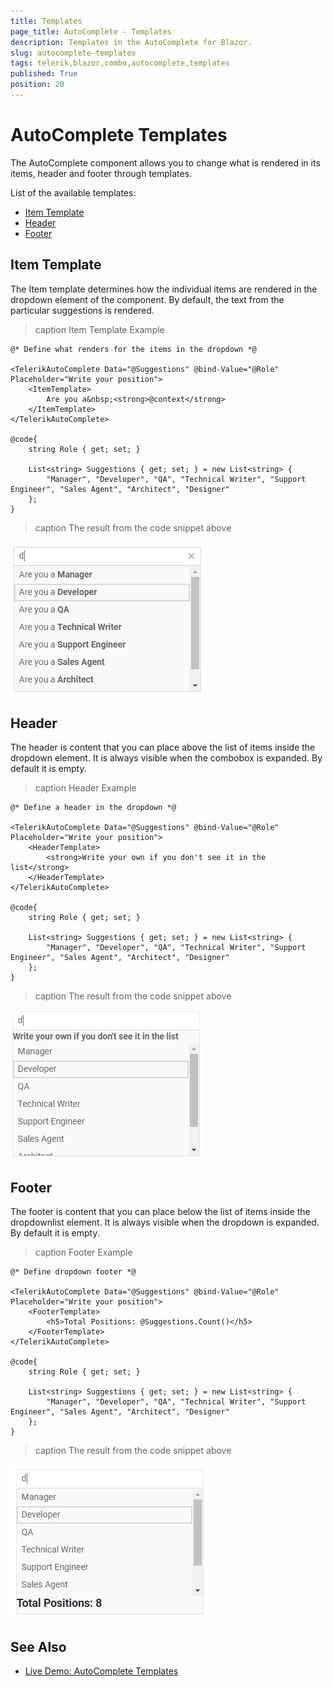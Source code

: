 ```yaml
---
title: Templates
page_title: AutoComplete - Templates
description: Templates in the AutoComplete for Blazor.
slug: autocomplete-templates
tags: telerik,blazor,combo,autocomplete,templates
published: True
position: 20
---
```


# AutoComplete Templates

The AutoComplete component allows you to change what is rendered in its items, header and footer through templates.

List of the available templates:

* [Item Template](#item-template)
* [Header](#header)
* [Footer](#footer)


## Item Template

The Item template determines how the individual items are rendered in the dropdown element of the component. By default, the text from the particular suggestions is rendered.

>caption Item Template Example

````CSHTML
@* Define what renders for the items in the dropdown *@

<TelerikAutoComplete Data="@Suggestions" @bind-Value="@Role" Placeholder="Write your position">
    <ItemTemplate>
        Are you a&nbsp;<strong>@context</strong>
    </ItemTemplate>
</TelerikAutoComplete>

@code{
    string Role { get; set; }

    List<string> Suggestions { get; set; } = new List<string> {
        "Manager", "Developer", "QA", "Technical Writer", "Support Engineer", "Sales Agent", "Architect", "Designer"
    };
}
````

>caption The result from the code snippet above

![Blazor Autocomplete Item Template](images/autocomplete-item-template.png)

## Header

The header is content that you can place above the list of items inside the dropdown element. It is always visible when the combobox is expanded. By default it is empty.

>caption Header Example

````CSHTML
@* Define a header in the dropdown *@

<TelerikAutoComplete Data="@Suggestions" @bind-Value="@Role" Placeholder="Write your position">
    <HeaderTemplate>
        <strong>Write your own if you don't see it in the list</strong>
    </HeaderTemplate>
</TelerikAutoComplete>

@code{
    string Role { get; set; }

    List<string> Suggestions { get; set; } = new List<string> {
        "Manager", "Developer", "QA", "Technical Writer", "Support Engineer", "Sales Agent", "Architect", "Designer"
    };
}
````

>caption The result from the code snippet above

![Blazor Autocomplete Header Template](images/autocomplete-header-template.png)

## Footer

The footer is content that you can place below the list of items inside the dropdownlist element. It is always visible when the dropdown is expanded. By default it is empty.

>caption Footer Example

````CSHTML
@* Define dropdown footer *@

<TelerikAutoComplete Data="@Suggestions" @bind-Value="@Role" Placeholder="Write your position">
    <FooterTemplate>
        <h5>Total Positions: @Suggestions.Count()</h5>
    </FooterTemplate>
</TelerikAutoComplete>

@code{
    string Role { get; set; }

    List<string> Suggestions { get; set; } = new List<string> {
        "Manager", "Developer", "QA", "Technical Writer", "Support Engineer", "Sales Agent", "Architect", "Designer"
    };
}
````

>caption The result from the code snippet above

![Blazor Autocomplete Footer Template](images/autocomplete-footer-template.png)

## See Also

  * [Live Demo: AutoComplete Templates](https://demos.telerik.com/blazor-ui/autocomplete/templates)
   
  

